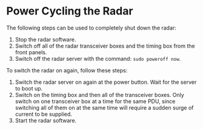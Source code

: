 # Power Cycling the Radar

The following steps can be used to completely shut down the radar:

1. Stop the radar software.
1. Switch off all of the radar transceiver boxes and the timing box from the front panels.
1. Switch off the radar server with the command: `sudo poweroff now`.

To switch the radar on again, follow these steps:

1. Switch the radar server on again at the power button. Wait for the server to boot up.
1. Switch on the timing box and then all of the transceiver boxes. Only switch on one transceiver box at a time for the same PDU, since switching all of them on at the same time will require a sudden surge of current to be supplied.
1. Start the radar software.